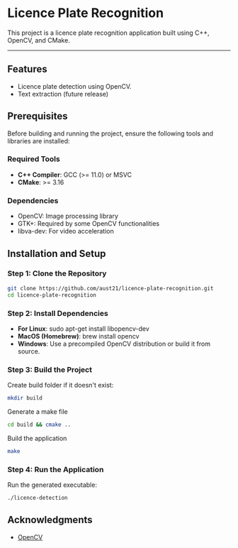 # Licence Plate Recognition

This project is a licence plate recognition application built using C++, OpenCV, and CMake.

---

## Features
- Licence plate detection using OpenCV.
- Text extraction (future release)


## Prerequisites
Before building and running the project, ensure the following tools and libraries are installed:

### Required Tools
- **C++ Compiler**: GCC (>= 11.0) or MSVC
- **CMake**: >= 3.16

### Dependencies
- OpenCV: Image processing library
- GTK+: Required by some OpenCV functionalities
- libva-dev: For video acceleration

## Installation and Setup

### Step 1: Clone the Repository
```bash
git clone https://github.com/aust21/licence-plate-recognition.git
cd licence-plate-recognition
```

### Step 2: Install Dependencies
- **For Linux**: sudo apt-get install libopencv-dev
- **MacOS (Homebrew)**: brew install opencv
- **Windows**: Use a precompiled OpenCV distribution or build it from source.

### Step 3: Build the Project

Create build folder if it doesn't exist:

```bash
mkdir build
```

Generate a make file
```bash
cd build && cmake ..
```

Build the application
```bash
make
```

### Step 4: Run the Application

Run the generated executable:
```bash
./licence-detection
```


## Acknowledgments
- [OpenCV](https://opencv.org/)
